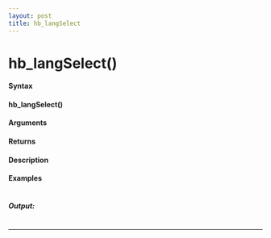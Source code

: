 ```yaml
---
layout: post
title: hb_langSelect
---
```


# hb_langSelect()


#### Syntax

#### hb_langSelect()

#### Arguments

#### Returns

#### Description

#### Examples

```

```

##### Output:

```

```

---
